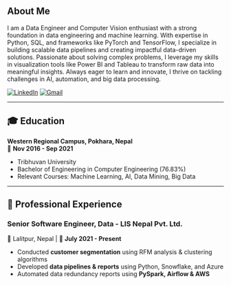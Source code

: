 ## About Me  
I am a Data Engineer and Computer Vision enthusiast with a strong foundation in data engineering and machine learning. With expertise in Python, SQL, and frameworks like PyTorch and TensorFlow, I specialize in building scalable data pipelines and creating impactful data-driven solutions. Passionate about solving complex problems, I leverage my skills in visualization tools like Power BI and Tableau to transform raw data into meaningful insights. Always eager to learn and innovate, I thrive on tackling challenges in AI, automation, and big data processing.  

[![LinkedIn](https://img.shields.io/badge/LinkedIn-0077B5?style=flat-square&logo=linkedin&logoColor=white)](https://linkedin.com/in/aashishpokhrel)  [![Gmail](https://img.shields.io/badge/Email-D14836?style=flat-square&logo=gmail&logoColor=white)](mailto:ashishpokhrel27@gmail.com)

---

## 🎓 Education  
**Western Regional Campus, Pokhara, Nepal**  
📅 **Nov 2016 - Sep 2021**  
- Tribhuvan University  
- Bachelor of Engineering in Computer Engineering (76.83%)  
- Relevant Courses: Machine Learning, AI, Data Mining, Big Data  

---

## 💼 Professional Experience  
### **Senior Software Engineer, Data - LIS Nepal Pvt. Ltd.**  
📍 Lalitpur, Nepal | 📅 **July 2021 - Present**  
- Conducted **customer segmentation** using RFM analysis & clustering algorithms  
- Developed **data pipelines & reports** using Python, Snowflake, and Azure  
- Automated data redundancy reports using **PySpark, Airflow & AWS**  
